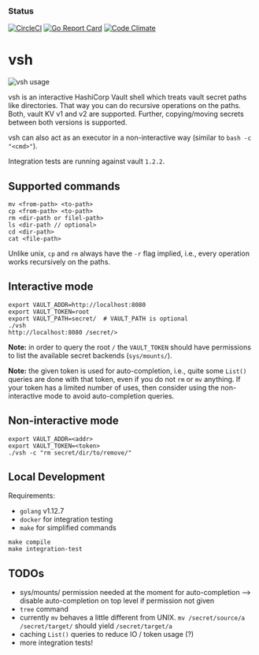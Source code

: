 ### Status
[![CircleCI](https://circleci.com/gh/fishi0x01/vsh.svg?style=svg)](https://circleci.com/gh/fishi0x01/vsh)
[![Go Report Card](https://goreportcard.com/badge/github.com/fishi0x01/vsh)](https://goreportcard.com/report/github.com/fishi0x01/vsh)
[![Code Climate](https://codeclimate.com/github/fishi0x01/vsh/badges/gpa.svg)](https://codeclimate.com/github/fishi0x01/vsh)

# vsh

![vsh usage](https://user-images.githubusercontent.com/10799507/66355982-9872a980-e969-11e9-8ca4-6a2ff215f835.gif)

vsh is an interactive HashiCorp Vault shell which treats vault secret paths like directories. 
That way you can do recursive operations on the paths. 
Both, vault KV v1 and v2 are supported. 
Further, copying/moving secrets between both versions is supported.

vsh can also act as an executor in a non-interactive way (similar to `bash -c "<cmd>"`).

Integration tests are running against vault `1.2.2`.

## Supported commands

```
mv <from-path> <to-path>
cp <from-path> <to-path>
rm <dir-path or filel-path>
ls <dir-path // optional>
cd <dir-path>
cat <file-path>
```

Unlike unix, `cp` and `rm` always have the `-r` flag implied, i.e., every operation works recursively on the paths.

## Interactive mode

```
export VAULT_ADDR=http://localhost:8080
export VAULT_TOKEN=root
export VAULT_PATH=secret/  # VAULT_PATH is optional
./vsh
http://localhost:8080 /secret/> 
```

**Note:** in order to query the root `/` the `VAULT_TOKEN` should have permissions to list the available secret backends (`sys/mounts/`).

**Note:** the given token is used for auto-completion, i.e., quite some `List()` queries are done with that token, even if you do not `rm` or `mv` anything.
If your token has a limited number of uses, then consider using the non-interactive mode to avoid auto-completion queries.

## Non-interactive mode

```
export VAULT_ADDR=<addr>
export VAULT_TOKEN=<token>
./vsh -c "rm secret/dir/to/remove/"
```

## Local Development

Requirements:
- `golang` v1.12.7
- `docker` for integration testing
- `make` for simplified commands

```
make compile
make integration-test
```

## TODOs

- sys/mounts/ permission needed at the moment for auto-completion --> disable auto-completion on top level if permission not given
- `tree` command
- currently `mv` behaves a little different from UNIX. `mv /secret/source/a /secret/target/` should yield `/secret/target/a`
- caching `List()` queries to reduce IO / token usage (?)
- more integration tests!